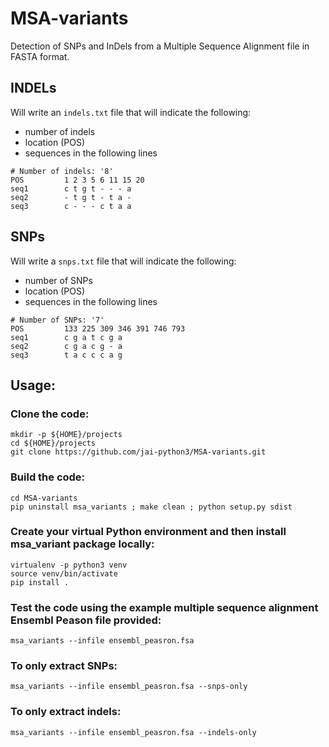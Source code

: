 # MSA-variants
Detection of SNPs and InDels from a Multiple Sequence Alignment file in FASTA format.

## INDELs

Will write an `indels.txt` file that will indicate the following:
* number of indels
* location (POS) 
* sequences in the following lines

```
# Number of indels: '8'
POS       	1 2 3 5 6 11 15 20
seq1      	c t g t - - - a 
seq2      	- t g t - t a - 
seq3       	c - - - c t a a
```

## SNPs

Will write a `snps.txt` file that will indicate the following:
* number of SNPs
* location (POS) 
* sequences in the following lines

```
# Number of SNPs: '7'
POS       	133 225 309 346 391 746 793
seq1      	c g a t c g a 
seq2      	c g a c g - a 
seq3       	t a c c c a g 
```

## Usage:

### Clone the code:

```shell
mkdir -p ${HOME}/projects
cd ${HOME}/projects
git clone https://github.com/jai-python3/MSA-variants.git
```

### Build the code:

```shell
cd MSA-variants
pip uninstall msa_variants ; make clean ; python setup.py sdist
```

### Create your virtual Python environment and then install msa_variant package locally:

```shell
virtualenv -p python3 venv
source venv/bin/activate
pip install .
```

### Test the code using the example multiple sequence alignment Ensembl Peason file provided:

```shell
msa_variants --infile ensembl_peasron.fsa 
```


### To only extract SNPs:

```shell
msa_variants --infile ensembl_peasron.fsa --snps-only
```

### To only extract indels:

```shell
msa_variants --infile ensembl_peasron.fsa --indels-only
```

